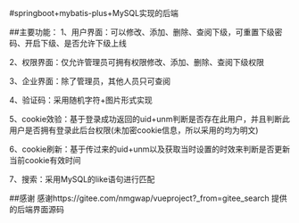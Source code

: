 #springboot+mybatis-plus+MySQL实现的后端

##主要功能：
1、用户界面：可以修改、添加、删除、查阅下级，可重置下级密码、开启下级、是否允许下级上线

2、权限界面：仅允许管理员可拥有权限修改、添加、删除、查阅下级权限

3、企业界面：除了管理员，其他人员只可查阅

4、验证码：采用随机字符+图片形式实现

5、cookie效验：基于登录成功返回的uid+unm判断是否存在此用户，并且判断此用户是否拥有登录此后台权限(未加密cookie信息，所以采用的均为明文)

6、cookie刷新：基于传过来的uid+unm以及获取当时设置的时效来判断是否更新当前cookie有效时间

7、搜索：采用MySQL的like语句进行匹配

##感谢
感谢https://gitee.com/nmgwap/vueproject?_from=gitee_search 提供的后端界面源码
